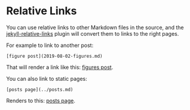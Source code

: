 Relative Links
==============

You can use relative links to other Markdown files in the source,
and the [jekyll-relative-links](https://github.com/benbalter/jekyll-relative-links)
plugin will convert them to links to the right pages.

For example to link to another post:

    [figure post](2019-08-02-figures.md)

That will render a link like this: [figures post](2019-08-02-figures.md).

You can also link to static pages:

    [posts page](../posts.md)

Renders to this: [posts page](../posts.md).
